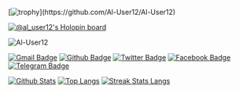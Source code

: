 [![trophy](https://github-profile-trophy.vercel.app/?username=Al-User12&theme=dracula&rank=-?)](https://github.com/Al-User12/Al-User12)

[![@al_user12's Holopin board](https://holopin.me/al_user12)](https://holopin.io/@al_user12)

<img title="Al-User12" src="https://komarev.com/ghpvc/?username=Al-User12&text_color=FF00FF&label=Views&color=000000&text_color=00FF00&bg_color=000000&style=flat"></a>




[![Gmail Badge](https://img.shields.io/badge/-alfikrikm2@gmail.com-black?style=flat&logo=Gmail&link=mailto:alfikrikm2@gmail.com)](mailto:alfikrikm2@gmail.com) 
[![Github Badge](https://img.shields.io/badge/Al-User12-black?style=flat&logo=github&link=https://github.com/Al-User12)](https://www.github.com/Al-User12) 
[![Twitter Badge](https://img.shields.io/badge/-xafkmx-black?style=flat&logo=twitter&link=https://twitter.com/xafkmx)](https://twitter.com/xafkmx) 
[![Facebook Badge](https://img.shields.io/badge/-itsme.fikri-black?style=flat&logo=facebook&link=https://facebook.com/itsme.fikri)](https://facebook.com/itsme.fikri)
[![Telegram Badge](https://img.shields.io/badge/-Al_User12-black?style=flat&logo=telegram&link=https://telegram.me/Al_User12)](https://telegram.me/Al_User12)



[![Github Stats](https://github-readme-stats.vercel.app/api?username=Al-User12&show_icons=true&include_all_commits=true&count_private=true&&hide_border=true&bg_color=000000&icon_color=00FF00&title_color=00FF00&text_color=FFFFFF&custom_title=My+Github+Stats)](https://github.com/Al-User12/Al-User12)
[![Top Langs](https://github-readme-stats.vercel.app/api/top-langs/?username=Al-User12&layout=compact&hide_border=true&langs_count=8&bg_color=000000&icon_color=00FF00&title_color=00FF00&text_color=FFFFFF)](https://github.com/Al-User12/Al-User12)
[![Streak Stats Langs](https://github-readme-streak-stats.herokuapp.com?user=Al-User12&theme=dark&background=black&ring=lime&fire=purple&dates=white&currStreakNum=lime&sideNums=lime&currStreakLabel=lime&sideLabels=lime&stroke=lime&border=black)](https://github.com/Al-User12/Al-User12)






<!---
Al-User12/Al-User12 is a ✨ special ✨ repository because its `README.md` (this file) appears on your GitHub profile.
You can click the Preview link to take a look at your changes.
--->
